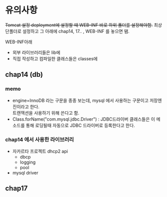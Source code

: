# 유의사항 
~~Tomcat 설정 deployment에 설정할 때 WEB-INF 바로 하위 폴더를 설정해야함.~~
최상단폴더로 설정하고 그 아래에 chap14, 17.. , WEB-INF 를 놓으면 됌.

WEB-INF아래
- 외부 라이브러리들은 lib에
- 직접 작성하고 컴파일한 클래스들은 classes에

## chap14 (db)
### memo
- engine=InnoDB 라는 구문을 종종 보는데, mysql 에서 사용하는 구문이고 저장엔진이라고 한다.  
  트랜잭션을 사용하기 위해 쓴다고 함.
- Class.forName("com.mysql.jdbc.Driver") : JDBC드라이버 클래스들은 이 메소드를 통해 로딩될때 자동으로 JDBC 드라이버로 등록한다고 한다.
  

### chap14 에서 사용한 라이브러리
- 자카르타 프로젝트 dhcp2 api 
    - dbcp
    - logging  
    - pool
- mysql driver

## chap17
